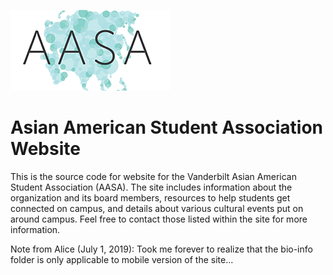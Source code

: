 ![aasa](img/aasa.png)

# Asian American Student Association Website

This is the source code for website for the Vanderbilt Asian American Student Association (AASA). The site includes information about the organization and its board members, resources to help students get connected on campus, and details about various cultural events put on around campus. Feel free to contact those listed within the site for more information.

Note from Alice (July 1, 2019): Took me forever to realize that the bio-info folder is only applicable to mobile version of the site...
